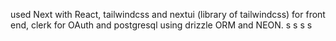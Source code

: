 used Next with React, tailwindcss and nextui (library of tailwindcss) for front end, clerk for OAuth and postgresql using drizzle ORM and NEON.
s
s
s
s